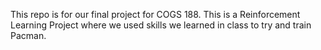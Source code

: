 This repo is for our final project for COGS 188. This is a Reinforcement Learning Project where we used skills we learned in class to try and train Pacman.
